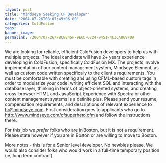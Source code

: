 ```yaml
---
layout: post
title: "Mindseye Seeking CF Developer"
date: "2004-07-26T08:07:49+06:00"
categories: ColdFusion 
tags: 
banner_image: 
permalink: /2004/07/26/FBCBE45F-9E6C-0724-9451F4C36A869FDA
---
```


We are looking for reliable, efficient ColdFusion developers to help us with multiple projects.  The ideal candidate will have 2+ years experience developing in ColdFusion, specifically ColdFusion MX.  The projects involve implementation of our content management system, Mindseye Element, as well as custom code written specifically to the client's requirements.  You must be comfortable with creating and using CFML-based custom tags in order to modularize your code, writing efficient SQL and interacting with the database layer, thinking in terms of object-oriented systems, and creating cross-browser HTML and JavaScript.  Experience with Spectra or other content management systems is a definite plus.  Please send your resume, compensation requirements, and descriptions of relevant experience to hr@mindseye.com.
First consideration goes to applicants who go to http://www.mindseye.com/cfsuperhero.cfm and follow the instructions there.


For this job we <i>prefer</i> folks who are in Boston, but it is not a requirement. Please state however if you are in Boston or are willing
to move to Boston.

More notes - this is for a Senior level developer. No newbies please. We would also consider folks who would work in a full-time temporary position (ie, long term contract).